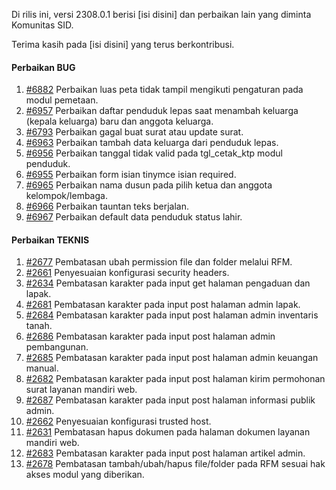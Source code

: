Di rilis ini, versi 2308.0.1 berisi [isi disini] dan perbaikan lain yang diminta Komunitas SID.

Terima kasih pada [isi disini] yang terus berkontribusi.

#### Perbaikan BUG
1. [#6882](https://github.com/OpenSID/OpenSID/issues/6882) Perbaikan luas peta tidak tampil mengikuti pengaturan pada modul pemetaan.
2. [#6957](https://github.com/OpenSID/OpenSID/issues/6957) Perbaikan daftar penduduk lepas saat menambah keluarga (kepala keluarga) baru dan anggota keluarga.
3. [#6793](https://github.com/OpenSID/OpenSID/issues/6793) Perbaikan gagal buat surat atau update surat.
4. [#6963](https://github.com/OpenSID/OpenSID/issues/6963) Perbaikan tambah data keluarga dari penduduk lepas.
5. [#6956](https://github.com/OpenSID/OpenSID/issues/6956) Perbaikan tanggal tidak valid pada tgl_cetak_ktp modul penduduk.
6. [#6955](https://github.com/OpenSID/OpenSID/issues/6955) Perbaikan form isian tinymce isian required.
7. [#6965](https://github.com/OpenSID/OpenSID/issues/6965) Perbaikan nama dusun pada pilih ketua dan anggota kelompok/lembaga.
8. [#6966](https://github.com/OpenSID/OpenSID/issues/6966) Perbaikan tauntan teks berjalan.
9. [#6967](https://github.com/OpenSID/OpenSID/issues/6967) Perbaikan default data penduduk status lahir.

#### Perbaikan TEKNIS
1. [#2677](https://github.com/OpenSID/premium/issues/2677) Pembatasan ubah permission file dan folder melalui RFM.
2. [#2661](https://github.com/OpenSID/premium/issues/2661) Penyesuaian konfigurasi security headers.
3. [#2634](https://github.com/OpenSID/premium/issues/2634) Pembatasan karakter pada input get halaman pengaduan dan lapak.
3. [#2681](https://github.com/OpenSID/premium/issues/2681) Pembatasan karakter pada input post halaman admin lapak.
4. [#2684](https://github.com/OpenSID/premium/issues/2684) Pembatasan karakter pada input post halaman admin inventaris tanah.
5. [#2686](https://github.com/OpenSID/premium/issues/2686) Pembatasan karakter pada input post halaman admin pembangunan.
6. [#2685](https://github.com/OpenSID/premium/issues/2685) Pembatasan karakter pada input post halaman admin keuangan manual.
7. [#2682](https://github.com/OpenSID/premium/issues/2682) Pembatasan karakter pada input post halaman kirim permohonan surat layanan mandiri web.
8. [#2687](https://github.com/OpenSID/premium/issues/2687) Pembatasan karakter pada input post halaman informasi publik admin.
9. [#2662](https://github.com/OpenSID/premium/issues/2662) Penyesuaian konfigurasi trusted host.
10. [#2631](https://github.com/OpenSID/premium/issues/2631) Pembatasan hapus dokumen pada halaman dokumen layanan mandiri web.
11. [#2683](https://github.com/OpenSID/premium/issues/2683) Pembatasan karakter pada input post halaman artikel admin.
12. [#2678](https://github.com/OpenSID/premium/issues/2678) Pembatasan tambah/ubah/hapus file/folder pada RFM sesuai hak akses modul yang diberikan.